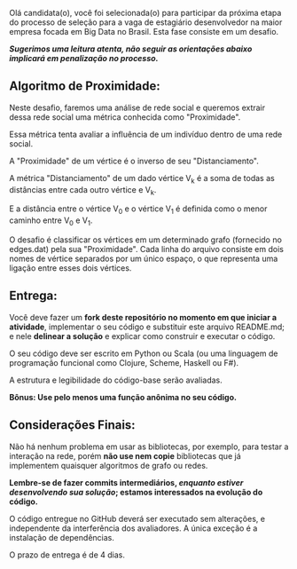 Olá candidata(o),
você foi selecionada(o) para participar da próxima etapa do processo de seleção para a vaga de estagiário desenvolvedor na maior empresa focada em Big Data no Brasil. Esta fase consiste em um desafio. 

***Sugerimos uma leitura atenta, não seguir as orientações abaixo implicará em penalização no processo.***

## Algoritmo de Proximidade:

Neste desafio, faremos uma análise de rede social e queremos extrair dessa rede social uma métrica conhecida como "Proximidade".

Essa métrica tenta avaliar a influência de um indivíduo dentro de uma rede social.

A "Proximidade" de um vértice é o inverso de seu "Distanciamento".

A métrica "Distanciamento" de um dado vértice V<sub>k</sub> é a soma de todas as distâncias entre cada outro vértice e V<sub>k</sub>.

E a distância entre o vértice V<sub>0</sub> e o vértice V<sub>1</sub> é definida como o menor caminho entre V<sub>0</sub> e V<sub>1</sub>.

O desafio é classificar os vértices em um determinado grafo (fornecido no edges.dat) pela sua "Proximidade".
Cada linha do arquivo consiste em dois nomes de vértice separados por um único espaço, o que representa uma ligação entre esses dois vértices.


## Entrega:

Você deve fazer um **fork deste repositório no momento em que iniciar a atividade**, implementar o seu código e substituir este arquivo README.md; e nele **delinear a solução** e explicar como construir e executar o código.

O seu código deve ser escrito em Python ou Scala (ou uma linguagem de programação funcional como Clojure, Scheme, Haskell ou F#).

A estrutura e legibilidade do código-base serão avaliadas.

**Bônus: Use pelo menos uma função anônima no seu código.**


## Considerações Finais:

Não há nenhum problema em usar as bibliotecas, por exemplo, para testar a interação na rede, porém **não use nem copie** bibliotecas que já implementem quaisquer algoritmos de grafo ou redes.

**Lembre-se de fazer commits intermediários, _enquanto estiver desenvolvendo sua solução_; estamos interessados na evolução do código.**

O código entregue no GitHub deverá ser executado sem alterações, e independente da interferência dos avaliadores. A única exceção é a instalação de dependências.

O prazo de entrega é de 4 dias.
